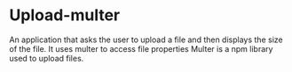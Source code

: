 # Upload-multer
An application that asks the user to upload a file and then displays the size of the file. It uses multer to access file properties
Multer is a npm library used to upload files.